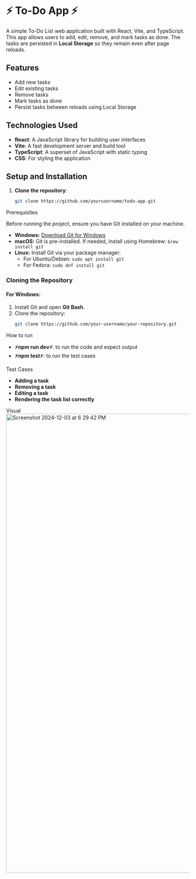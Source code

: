# ⚡️ To-Do App ⚡️

A simple To-Do List web application built with React, Vite, and TypeScript. This app allows users to add, edit, remove, and mark tasks as done. The tasks are persisted in **Local Storage** so they remain even after page reloads.


## Features

- Add new tasks
- Edit existing tasks
- Remove tasks
- Mark tasks as done
- Persist tasks between reloads using Local Storage

## Technologies Used

- **React**: A JavaScript library for building user interfaces
- **Vite**: A fast development server and build tool
- **TypeScript**: A superset of JavaScript with static typing
- **CSS**: For styling the application

## Setup and Installation

1. **Clone the repository**:
   ```bash
   git clone https://github.com/yourusername/todo-app.git

  Prerequisites

Before running the project, ensure you have Git installed on your machine.

- **Windows:** [Download Git for Windows](https://git-scm.com/download/win)
- **macOS:** Git is pre-installed. If needed, install using Homebrew: `brew install git`
- **Linux:** Install Git via your package manager:
  - For Ubuntu/Debian: `sudo apt install git`
  - For Fedora: `sudo dnf install git`

### Cloning the Repository

#### For Windows:
1. Install Git and open **Git Bash**.
2. Clone the repository:
   ```bash
   git clone https://github.com/your-username/your-repository.git

How to run
- **⚡️npm run dev⚡️**: to run the code and expect output
- **⚡️npm test⚡️**: to run the test cases

Test Cases
- **Adding a task**
- **Removing a task**
- **Editing a task**
- **Rendering the task list correctly**

Visual
<img width="1255" alt="Screenshot 2024-12-03 at 6 29 42 PM" src="https://github.com/user-attachments/assets/b8b43927-2ec2-4ff8-9f5a-94bb16f1a7bd">






